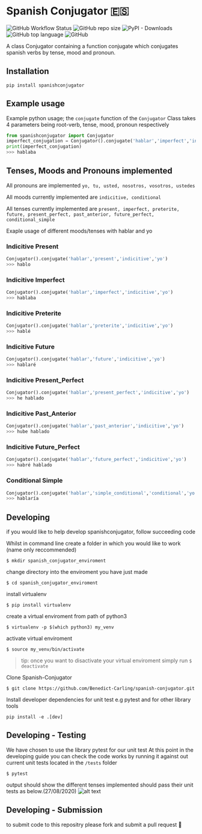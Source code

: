 # Spanish Conjugator 🇪🇸
![GitHub Workflow Status](https://img.shields.io/github/workflow/status/Imperial-iGEM/DJANGO-Assembly-Methods/Django%20CI)
![GitHub repo size](https://img.shields.io/github/repo-size/Benedict-Carling/spanish-conjugator)
![PyPI - Downloads](https://img.shields.io/pypi/dm/spanishconjugator)
![GitHub top language](https://img.shields.io/github/languages/top/Benedict-Carling/spanish-conjugator)
![GitHub](https://img.shields.io/github/license/Benedict-Carling/spanish-conjugator)


A class Conjugator containing a function conjugate which conjugates spanish verbs by tense, mood and pronoun. 

## Installation
`pip install spanishconjugator`

## Example usage
Example python usage; the `conjugate` function of the `Conjugator` Class takes 4 parameters being root-verb, tense, mood, pronoun respectively  
```python
from spanishconjugator import Conjugator
imperfect_conjugation = Conjugator().conjugate('hablar','imperfect','indicitive','yo')
print(imperfect_conjugation)
>>> hablaba
```

## Tenses, Moods and Pronouns implemented

All pronouns are implemented
```yo, tu, usted, nosotros, vosotros, ustedes```

All moods currently implemented are
```indicitive, conditional```

All tenses currently implemented are
```present, imperfect, preterite, future, present_perfect, past_anterior, future_perfect, conditional_simple```

Exaple usage of different moods/tenses with hablar and yo

### Indicitive Present

```python
Conjugator().conjugate('hablar','present','indicitive','yo')
>>> hablo
```
### Indicitive Imperfect

```python
Conjugator().conjugate('hablar','imperfect','indicitive','yo')
>>> hablaba
```
### Indicitive Preterite

```python
Conjugator().conjugate('hablar','preterite','indicitive','yo')
>>> hablé
```
### Indicitive Future

```python
Conjugator().conjugate('hablar','future','indicitive','yo')
>>> hablaré
```
### Indicitive Present_Perfect

```python
Conjugator().conjugate('hablar','present_perfect','indicitive','yo')
>>> he hablado
```
### Indicitive Past_Anterior

```python
Conjugator().conjugate('hablar','past_anterior','indicitive','yo')
>>> hube hablado
```
### Indicitive Future_Perfect

```python
Conjugator().conjugate('hablar','future_perfect','indicitive','yo')
>>> habré hablado
```
### Conditional Simple

```python
Conjugator().conjugate('hablar','simple_conditional','conditional','yo')
>>> hablaría
```

## Developing
if you would like to help develop spanishconjugator, follow succeeding code

Whilst in command line create a folder in which you would like to work (name only reccommended)

`$ mkdir spanish_conjugator_enviroment`

change directory into the enviroment you have just made

`$ cd spanish_conjugator_enviroment`

install virtualenv

`$ pip install virtualenv`

create a virtual enviroment from path of python3

`$ virtualenv -p $(which python3) my_venv`

activate virtual enviroment

`$ source my_venv/bin/activate`

> tip: once you want to disactivate your virtual enviroment simply run `$ deactivate`

Clone Spanish-Conjugator

`$ git clone https://github.com/Benedict-Carling/spanish-conjugator.git`

Install developer dependencies for unit test e.g pytest and for other library tools

`pip install -e .[dev]`

## Developing - Testing

We have chosen to use the library pytest for our unit test
At this point in the developing guide you can check the code works by running it against out current unit tests located in the `/tests` folder

`$ pytest`

output should show the different tenses implemented should pass their unit tests as below.(27/08/2020)
![alt text](https://github.com/Benedict-Carling/spanish-conjugator/blob/master/images/pytest.png?raw=true)

## Developing - Submission

to submit code to this repositry please fork and submit a pull request 🚀


